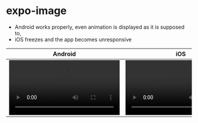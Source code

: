# expo-image

- Android works properly, even animation is displayed as it is supposed to,
- iOS freezes and the app becomes unresponsive

| Android | iOS |
|-|-|
| <video src="https://github.com/MatiPl01/expo-image-issues/assets/52978053/028dfb96-1e55-4f45-867e-c55163b9f2b6" /> | <video src="https://github.com/MatiPl01/expo-image-issues/assets/52978053/29d07981-55be-4ba3-ba3a-42862022f72d" /> |
